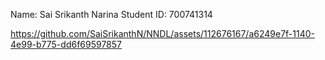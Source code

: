 Name: Sai Srikanth Narina
Student ID: 700741314


https://github.com/SaiSrikanthN/NNDL/assets/112676167/a6249e7f-1140-4e99-b775-dd6f69597857

